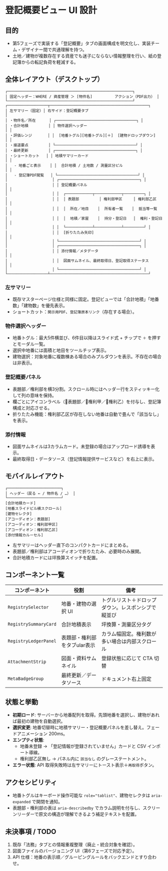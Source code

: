 # 登記概要ビュー UI 設計

## 目的
- 第5フェーズで実装する「登記概要」タブの画面構成を明文化し、実装チーム・デザイナー間で共通理解を持つ。
- 土地／建物が複数存在する資産でも迷子にならない情報整理を行い、紙の登記簿からの転記負荷を軽減する。

## 全体レイアウト（デスクトップ）

```
┌────────────────────────────────────────────────────────┐
│ 固定ヘッダー：WHERE / 資産管理 ＞ [物件名]          アクション（PDF出力） │
└────────────────────────────────────────────────────────┘
┌──────────────────┬────────────────────────────────────────────┐
│ 左サマリー（固定）│ 右サイド：登記概要タブ                                 │
│ ・物件名／所在      │ ┌────────────────────────────────────┐ │
│ ・合計地積         │ │ 物件選択ヘッダー                                   │ │
│ ・評価レンジ       │ │  [地番トグル][地番トグル][＋]  [建物ドロップダウン]   │ │
│ ・接道要点         │ └────────────────────────────────────┘ │
│ ・最終更新         │ ┌────────────────────────────────────┐ │
│ ・ショートカット   │ │ 地積サマリーカード                                   │ │
│   - 地番ごと表示    │ │  合計地積 / 土地数 / 測量区分ピル                     │ │
│   - 登記簿PDF閲覧   │ └────────────────────────────────────┘ │
│                    │ ┌────────────────────────────────────┐ │
│                    │ │ 登記概要パネル                                   │ │
│                    │ │  ┌────────────┬────────────┬─────────┐ │
│                    │ │  │ 表題部         │ 権利部甲区     │ 権利部乙区   │ │
│                    │ │  │  所在／地目    │  所有者一覧    │  抵当等一覧  │ │
│                    │ │  │  地積／家屋    │  持分・登記日   │  権利・登記日│ │
│                    │ │  └────────────┴────────────┴─────────┘ │
│                    │ │  [折りたたみ矢印]                                     │ │
│                    │ └────────────────────────────────────┘ │
│                    │ ┌────────────────────────────────────┐ │
│                    │ │ 添付情報／メタデータ                                 │ │
│                    │ │  図面サムネイル、最終取得日、登記取得ステータス        │ │
│                    │ └────────────────────────────────────┘ │
└──────────────────┴────────────────────────────────────────────┘
```

### 左サマリー
- 既存マスターページ仕様と同様に固定。登記ビューでは「合計地積」「地番数」「建物数」を優先表示。
- ショートカット：`開示用PDF`、`登記簿原本リンク`（存在する場合）。

### 物件選択ヘッダー
- 地番トグル：最大5件横並び、6件目以降はスライド式 + チップで `＋` を押すとモーダル一覧。
- 選択中地番には面積と地目をツールチップ表示。
- 建物選択：対象地番に複数棟ある場合のみプルダウンを表示。不存在の場合は非表示。

### 登記概要パネル
- 表題部／権利部を横3分割。スクロール時にはヘッダー行をスティッキー化して列の意味を保持。
- 欄ごとにアイコンラベル（📄表題部／👥権利甲／🔏権利乙）を付与し、登記簿構成と対応させる。
- 折りたたみ機能：権利部乙区が存在しない地番は自動で畳んで「該当なし」を表示。

### 添付情報
- 図面サムネイルは3カラムカード。未登録の場合はアップロード誘導を表示。
- 最終取得日・データソース（登記情報提供サービスなど）を右上に表示。

## モバイルレイアウト

```
┌────────────────────────┐
│ ヘッダー（戻る ← / 物件名 / …） │
└────────────────────────┘
[合計地積カード]
[地番スライドピル横スクロール]
[建物セレクタ]
[アコーディオン：表題部]
[アコーディオン：権利部甲区]
[アコーディオン：権利部乙区]
[添付情報カルーセル]
```

- 左サマリーはヘッダー直下のコンパクトカードにまとめる。
- 表題部／権利部はアコーディオンで折りたたみ、必要時のみ展開。
- 合計地積カードには坪換算スイッチを配置。

## コンポーネント一覧

| コンポーネント | 役割 | 備考 |
| --- | --- | --- |
| `RegistrySelector` | 地番・建物の選択 UI | トグルリスト＋ドロップダウン。レスポンシブで縦並び |
| `RegistrySummaryCard` | 合計地積表示 | 坪換算・測量区分タグ |
| `RegistryLedgerPanel` | 表題部・権利部をタブular表示 | カラム幅固定。権利数が多い場合は内部スクロール |
| `AttachmentStrip` | 図面・資料サムネイル | 登録状態に応じて CTA 切替 |
| `MetaBadgeGroup` | 最終更新／データソース | ドキュメント右上固定 |

## 状態と挙動

- **初期ロード**: サーバーから地番配列を取得。先頭地番を選択し、建物があれば最初の建物を自動選択。
- **選択変更**: 地番切替時に地積サマリー・登記概要パネルを差し替え。フェードアニメーション 200ms。
- **エンプティ状態**:
  - 地番未登録 → 「登記情報が登録されていません」カードと CSV インポート導線。
  - 権利部乙区無し → パネル内に `該当なし` のグレーステートメント。
- **エラー状態**: API 取得失敗時は左サマリーにトースト表示＋`再取得`ボタン。

## アクセシビリティ
- 地番トグルはキーボード操作可能な `role="tablist"`、建物セレクタは `aria-expanded` で開閉を通知。
- 表題部・権利部の表は `aria-describedby` でカラム説明を付与し、スクリーンリーダーで原文の構造が理解できるよう補足テキストを配置。

## 未決事項 / TODO
1. 既存「法務」タブとの情報重複整理（廃止・統合対象を確認）。
2. 図面ファイルのバージョニング UI（第6フェーズで対応予定）。
3. API 仕様：地番の表示順／グルーピングルールをバックエンドとすり合わせ。

